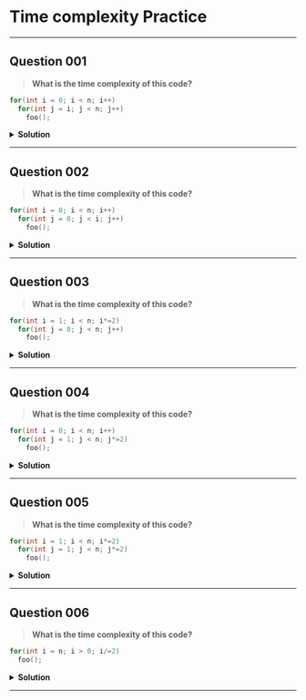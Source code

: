 # Time complexity Practice

---

## Question 001

> **What is the time complexity of this code?**

```C++
for(int i = 0; i < n; i++)
  for(int j = i; j < n; j++)
    foo();
```

<details>
<summary><strong>Solution</strong></summary>

> - The outer loop runs `i` from `0` to `n - 1` → `n` iterations.
> - The inner loop runs `j` from `i` to `n - 1` → `n - i` iterations for each `i`.

> So, the total number of calls to `foo()` is:

> ![Total iterations](<https://latex.codecogs.com/svg.image?\sum_{i=0}^{n-1}(n-i)=n+(n-1)+(n-2)+...+1=\frac{n(n+1)}{2}>)

> ### Time Complexity

> ![](<https://latex.codecogs.com/svg.image?O(n^2)>)

</details>

---

## Question 002

> **What is the time complexity of this code?**

```C++
for(int i = 0; i < n; i++)
  for(int j = 0; j < i; j++)
    foo();
```

<details>
<summary><strong>Solution</strong></summary>

> - The outer loop runs `i` from `0` to `n - 1` → `n` iterations.
> - The inner loop runs `j` from `0` to `i` → `i` iterations for each `i`.

> So, the total number of calls to `foo()` is:

> ![Total iterations](<https://latex.codecogs.com/svg.image?\sum_{i=0}^{n-1}i=0+1+2+...+(n-1)=\frac{n(n+1)}{2}>)

> ### Time Complexity

> ![Time Complexity](<https://latex.codecogs.com/svg.image?O(n^2)>)

</details>

---

## Question 003

> **What is the time complexity of this code?**

```C++
for(int i = 1; i < n; i*=2)
  for(int j = 0; j < n; j++)
    foo();
```

<details>
<summary><strong>Solution</strong></summary>

> - The outer loop runs `i = 1, 2, 4, 8` and stops when `i >= n`

> ![](https://latex.codecogs.com/svg.image?&space;i=2^k=>n\leq&space;2^k)

> ![](https://latex.codecogs.com/svg.image?k\geq\log_2&space;n)

> - The outer loops runs `log n` times
> - The inner loop runs `j` from `0` to `n-1` → `n` iterations for each `i`.

> So, the total number of calls to `foo()` is:

> ![Total iterations](https://latex.codecogs.com/svg.image?\text{Total&space;iterations}=n\cdot\log_2&space;n&space;)

> ### Time Complexity

> ![Time Complexity](<https://latex.codecogs.com/svg.image?O(n\log&space;n)>)

</details>

---

## Question 004

> **What is the time complexity of this code?**

```C++
for(int i = 0; i < n; i++)
  for(int j = 1; j < n; j*=2)
    foo();
```

<details>
<summary><strong>Solution</strong></summary>

> - The outer loop runs `i` from `0` to `n-1` → `n` iterations

> - The inner loop runs `j = 1, 2, 4, 8` and stops when `j >= n`

> ![](https://latex.codecogs.com/svg.image?&space;j=2^k=>n\leq&space;2^k)

> ![](https://latex.codecogs.com/svg.image?k\geq\log_2&space;n)

> - The inner loops runs `log n` times

> So, the total number of calls to `foo()` is:

> ![Total iterations](https://latex.codecogs.com/svg.image?\text{Total&space;iterations}=n\cdot\log_2&space;n&space;)

> ### Time Complexity

> ![Time Complexity](<https://latex.codecogs.com/svg.image?O(n\log&space;n)>)

</details>

---

## Question 005

> **What is the time complexity of this code?**

```C++
for(int i = 1; i < n; i*=2)
  for(int j = 1; j < n; j*=2)
    foo();
```

<details>
<summary><strong>Solution</strong></summary>

> - The outer loop runs `i = 1, 2, 4, 8` and stops when `i >= n`

> ![](https://latex.codecogs.com/svg.image?&space;i=2^k=>n\leq&space;2^k)

> ![](https://latex.codecogs.com/svg.image?k\geq\log_2&space;n)

> - The outter loops runs `log n` times

> - The inner loop runs `j = 1, 2, 4, 8` and stops when `j >= n`

> ![](https://latex.codecogs.com/svg.image?&space;j=2^k=>n\leq&space;2^k)

> ![](https://latex.codecogs.com/svg.image?k\geq\log_2&space;n)

> - The inner loops runs `log n` times

> So, the total number of calls to `foo()` is:

> ![Total iterations](https://latex.codecogs.com/svg.image?\text{Total&space;iteration}=\log_2n\cdot&space;\log_2n)

> ### Time Complexity

> ![Time Complexity](<https://latex.codecogs.com/svg.image?&space;O(\log^2n)>)

</details>

---

## Question 006

> **What is the time complexity of this code?**

```C++
for(int i = n; i > 0; i/=2)
  foo();
```

<details>
<summary><strong>Solution</strong></summary>

> - The loop runs `i = n, n/2, n/4, n/8` and stops when `i == 0`

> ![](https://latex.codecogs.com/svg.image?\frac{n}{2^k}\ge&space;1\implies&space;n\ge&space;2^{k})

> ![](https://latex.codecogs.com/svg.image?k\leq&space;\log_{2}{n})

> ![](https://latex.codecogs.com/svg.image?\textup{when&space;loop&space;terminates})

> ![](https://latex.codecogs.com/svg.image?k=\log_{2}{n}+1)

> ![](https://latex.codecogs.com/svg.image?k\approx&space;\log_{2}{n}&space;)

> ![Total iterations](https://latex.codecogs.com/svg.image?\text{Total&space;iteration}=\log{n})

> ### Time Complexity

> ![Time Complexity](<https://latex.codecogs.com/svg.image?&space;O(\log{n})>)

</details>

---
